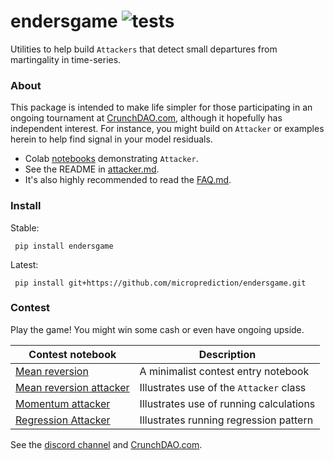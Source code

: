 # endersgame ![tests](https://github.com/microprediction/endersgame/actions/workflows/tests.yml/badge.svg)

Utilities to help build `Attackers` that detect small departures from martingality in time-series. 

### About
This package is intended to make life simpler for those participating in an ongoing tournament at [CrunchDAO.com](https://www.crunchdao.com), although it hopefully has independent interest. For instance, you might build on `Attacker` or examples herein to help find signal in your model residuals.  

 - Colab [notebooks](https://github.com/microprediction/endersnotebooks) demonstrating `Attacker`.
 - See the README in [attacker.md](https://github.com/microprediction/endersgame/blob/main/endersgame/attackers/attacker.md).  
 - It's also highly recommended to read the [FAQ.md](https://github.com/microprediction/endersgame/blob/main/endersgame/attackers/FAQ.md).


### Install 
Stable:

     pip install endersgame 

Latest:

     pip install git+https://github.com/microprediction/endersgame.git
 
### Contest 

Play the game! You might win some cash or even have ongoing upside. 

| Contest notebook | Description |
| --- | --- |
| [Mean reversion](https://github.com/crunchdao/quickstarters/blob/master/competitions/mid-one/mean_reversion/mean_reversion.ipynb) | A minimalist contest entry notebook |
| [Mean reversion attacker](https://github.com/microprediction/quickstarters/blob/master/competitions/mid-one/mean_reversion_attacker/mean_reversion_attacker.ipynb) | Illustrates use of the `Attacker` class|
| [Momentum attacker](https://github.com/microprediction/quickstarters/blob/master/competitions/mid-one/momentum_attacker/momentum_attacker.ipynb) | Illustrates use of running calculations |
| [Regression Attacker](https://github.com/microprediction/quickstarters/blob/master/competitions/mid-one/regression_attacker/regression_attacker.ipynb) | Illustrates running regression pattern |


See the  [discord channel](https://discord.gg/NuqJTcYQ2J) and [CrunchDAO.com](https://www.crunchdao.com). 


